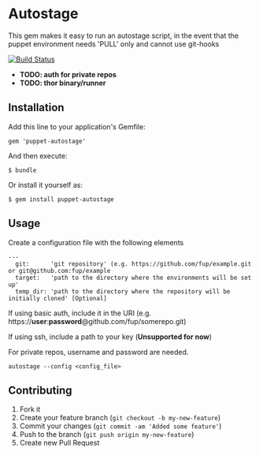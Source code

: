 # Autostage

This gem makes it easy to run an autostage script, in the event that the puppet environment needs 'PULL' only and cannot use git-hooks

[![Build Status](https://travis-ci.org/azizshamim/puppet-autostage.png?branch=master)](https://travis-ci.org/azizshamim/puppet-autostage)

* **TODO: auth for private repos**
* **TODO: thor binary/runner**

## Installation

Add this line to your application's Gemfile:

    gem 'puppet-autostage'

And then execute:

    $ bundle

Or install it yourself as:

    $ gem install puppet-autostage

## Usage

Create a configuration file with the following elements
```
---
  git:      'git repository' (e.g. https://github.com/fup/example.git or git@github.com:fup/example
  target:   'path to the directory where the environments will be set up'
  temp_dir: 'path to the directory where the repository will be initially cloned' [Optional]
```
If using basic auth, include it in the URI (e.g. https://**user**:**password**@github.com/fup/somerepo.git)

If using ssh, include a path to your key (**Unsupported for now**)

For private repos, username and password are needed.

```shell
autostage --config <config_file>
```
## Contributing

1. Fork it
2. Create your feature branch (`git checkout -b my-new-feature`)
3. Commit your changes (`git commit -am 'Added some feature'`)
4. Push to the branch (`git push origin my-new-feature`)
5. Create new Pull Request
